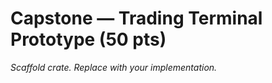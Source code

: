 # Capstone — Trading Terminal Prototype (50 pts)

*Scaffold crate. Replace with your implementation.*
